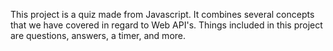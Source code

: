 This project is a quiz made from Javascript. It combines several concepts that we have covered in regard to Web API's. 
Things included in this project are questions, answers, a timer, and more.
